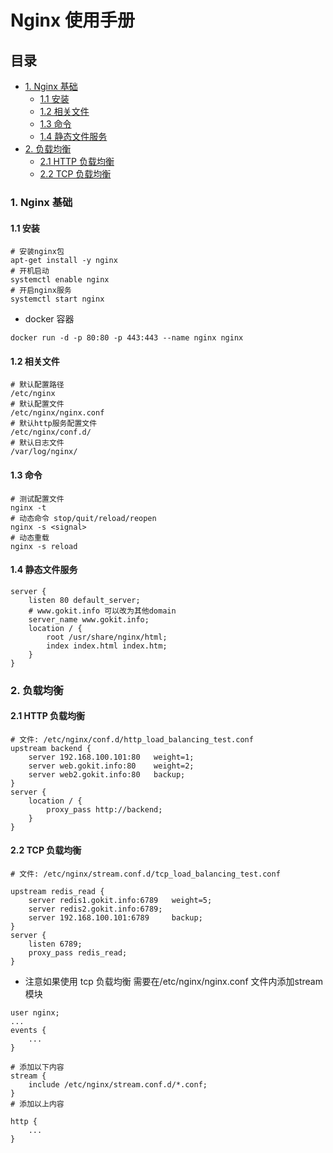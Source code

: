 # Nginx 使用手册

## 目录

- [1. Nginx 基础](#1-nginx-基础)
  - [1.1 安装](#11-安装)
  - [1.2 相关文件](#12-相关文件)
  - [1.3 命令](#13-命令)
  - [1.4 静态文件服务](#14-静态文件服务)
- [2. 负载均衡](#2-负载均衡)
  - [2.1 HTTP 负载均衡](#21-http-负载均衡)
  - [2.2 TCP 负载均衡](#22-tcp-负载均衡)
  
### 1. Nginx 基础

#### 1.1 安装

```
# 安装nginx包
apt-get install -y nginx
# 开机启动
systemctl enable nginx
# 开启nginx服务
systemctl start nginx
```

- docker 容器

```
docker run -d -p 80:80 -p 443:443 --name nginx nginx
```

#### 1.2 相关文件

```
# 默认配置路径
/etc/nginx
# 默认配置文件
/etc/nginx/nginx.conf
# 默认http服务配置文件
/etc/nginx/conf.d/
# 默认日志文件
/var/log/nginx/
```

#### 1.3 命令

```
# 测试配置文件
nginx -t
# 动态命令 stop/quit/reload/reopen
nginx -s <signal>
# 动态重载
nginx -s reload
```

#### 1.4 静态文件服务

```
server {
    listen 80 default_server;
    # www.gokit.info 可以改为其他domain
    server_name www.gokit.info;
    location / {
        root /usr/share/nginx/html;
        index index.html index.htm;
    }
}
```

### 2. 负载均衡

#### 2.1 HTTP 负载均衡

```
# 文件: /etc/nginx/conf.d/http_load_balancing_test.conf
upstream backend {
    server 192.168.100.101:80   weight=1;
    server web.gokit.info:80    weight=2;
    server web2.gokit.info:80   backup;
}
server {
    location / {
        proxy_pass http://backend;
    }
}
```

#### 2.2 TCP 负载均衡

```
# 文件: /etc/nginx/stream.conf.d/tcp_load_balancing_test.conf

upstream redis_read {
    server redis1.gokit.info:6789   weight=5;
    server redis2.gokit.info:6789;
    server 192.168.100.101:6789     backup;
}
server {
    listen 6789;
    proxy_pass redis_read;
}

```

- 注意如果使用 tcp 负载均衡
  需要在/etc/nginx/nginx.conf 文件内添加stream模块

```
user nginx;
...
events {
    ...
}

# 添加以下内容
stream {
    include /etc/nginx/stream.conf.d/*.conf;
}
# 添加以上内容

http {
    ...
}
```
